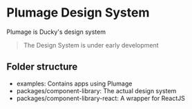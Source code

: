 # Plumage Design System
Plumage is Ducky's design system

> The Design System is under early development

## Folder structure
- examples: Contains apps using Plumage
- packages/component-library: The actual design system
- packages/component-library-react: A wrapper for ReactJS